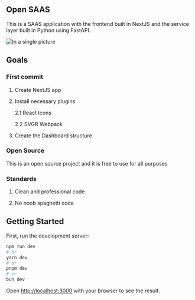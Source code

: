 ## Open SAAS

This is a SAAS application with the frontend built in NextJS and the service layer built in Python using FastAPI.

![In a single picture](https://raw.githubusercontent.com/andreivisan/open-saas-app/OpenSAAS-Dashboard-Home-Page.png)


## Goals

### First commit

1. Create NextJS app

2. Install necessary plugins

    2.1 React Icons
    
    2.2 SVGR Webpack

3. Create the Dashboard structure

### Open Source

This is an open source project and it is free to use for all purposes

### Standards

1. Clean and professional code

2. No noob spaghetti code

## Getting Started

First, run the development server:

```bash
npm run dev
# or
yarn dev
# or
pnpm dev
# or
bun dev
```

Open [http://localhost:3000](http://localhost:3000) with your browser to see the result.
